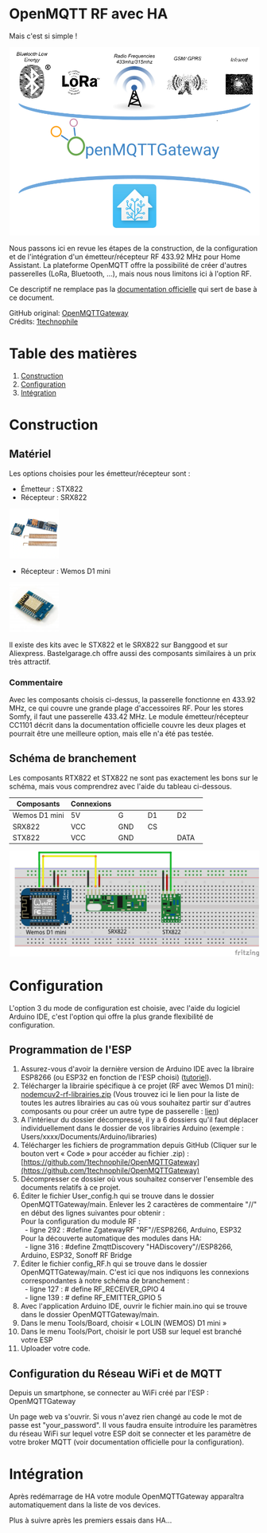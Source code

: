 # OpenMQTT RF avec HA
Mais c'est si simple !

![](https://github.com/yvansandoz/OpenMQTT-RF-HA/blob/4fbbad7d5b96a7a5aa151c5fdb4944f830195c67/pictures/OpenMQTTGateway_Logo.jpg)

Nous passons ici en revue les étapes de la construction, de la configuration et de l'intégration d'un émetteur/récepteur RF 433.92 MHz pour Home Assistant. La plateforme OpenMQTT offre la possibilité de créer d'autres passerelles (LoRa, Bluetooth, …), mais nous nous limitons ici à l'option RF.

Ce descriptif ne remplace pas la [documentation officielle](https://https://docs.openmqttgateway.com) qui sert de base à ce document.

GitHub original: [OpenMQTTGateway](https://github.com/1technophile/OpenMQTTGateway.git)\
Crédits: [1technophile](https://github.com/1technophile)


# Table des matières

1. [Construction](#Construction)
2. [Configuration](#Configuration)
3. [Intégration](#Intégration)


# Construction

## Matériel

Les options choisies pour les émetteur/récepteur sont :

- Émetteur : STX822
- Récepteur : SRX822

<img src="https://github.com/yvansandoz/OpenMQTT-RF-HA/blob/4fbbad7d5b96a7a5aa151c5fdb4944f830195c67/pictures/stx_srx_822.JPG" alt="822"
	title="STX822/RTX822" width="100" height="100" />

- Récepteur : Wemos D1 mini

<img src="https://github.com/yvansandoz/OpenMQTT-RF-HA/blob/4fbbad7d5b96a7a5aa151c5fdb4944f830195c67/pictures/wemos_d1_mini.jpg" alt="Wemos"
	title="Wemos D1 mini" width="100" height="100" />

Il existe des kits avec le STX822 et le SRX822 sur Banggood et sur Aliexpress. Bastelgarage.ch offre aussi des composants similaires à un prix très attractif.

### Commentaire

Avec les composants choisis ci-dessus, la passerelle fonctionne en 433.92 MHz, ce qui couvre une grande plage d'accessoires RF. Pour les stores Somfy, il faut une passerelle 433.42 MHz. Le module émetteur/récepteur CC1101 décrit dans la documentation officielle couvre les deux plages et pourrait être une meilleure option, mais elle n'a été pas testée.

## Schéma de branchement

Les composants RTX822 et STX822 ne sont pas exactement les bons sur le schéma, mais vous comprendrez avec l&#39;aide du tableau ci-dessous.

| Composants       | Connexions |&nbsp; &nbsp; &nbsp; &nbsp; &nbsp;&nbsp; &nbsp;|&nbsp; &nbsp; &nbsp; &nbsp; &nbsp;&nbsp; &nbsp;|&nbsp; &nbsp; &nbsp; &nbsp; &nbsp;&nbsp; &nbsp;|
| ---------------- | ---------- | ---- | ---- | ---- |
| Wemos D1 mini    | 5V         | G    | D1   | D2   |
| SRX822           | VCC        | GND  | CS   |      |
| STX822           | VCC        | GND  |      | DATA |

![](https://github.com/yvansandoz/OpenMQTT-RF-HA/blob/4fbbad7d5b96a7a5aa151c5fdb4944f830195c67/pictures/OpenMQTTGateway_Sketch.png)


# Configuration

L'option 3 du mode de configuration est choisie, avec l'aide du logiciel Arduino IDE, c'est l'option qui offre la plus grande flexibilité de configuration.

## Programmation de l&#39;ESP

1. Assurez-vous d'avoir la dernière version de Arduino IDE avec la libraire ESP8266 (ou ESP32 en fonction de l'ESP choisi) ([tutoriel](https://github.com/esp8266/Arduino#installing-with-boards-manager)).
2. Télécharger la librairie spécifique à ce projet (RF avec Wemos D1 mini): [nodemcuv2-rf-librairies.zip](https://github.com/1technophile/OpenMQTTGateway/releases/download/v0.9.8/nodemcuv2-rf-libraries.zip) (Vous trouvez ici le lien pour la liste de toutes les autres librairies au cas où vous souhaitez partir sur d'autres composants ou pour créer un autre type de passerelle : [lien](https://github.com/1technophile/OpenMQTTGateway/releases))
3. A l'intérieur du dossier décompressé, il y a 6 dossiers qu'il faut déplacer individuellement dans le dossier de vos librairies Arduino (exemple : Users/xxxx/Documents/Arduino/libraries)
4. Télécharger les fichiers de programmation depuis GitHub (Cliquer sur le bouton vert « Code » pour accéder au fichier .zip) : [https://github.com/1technophile/OpenMQTTGateway](https://github.com/1technophile/OpenMQTTGateway)
5. Décompresser ce dossier où vous souhaitez conserver l'ensemble des documents relatifs à ce projet.
6. Éditer le fichier User\_config.h qui se trouve dans le dossier OpenMQTTGateway/main. Enlever les 2 caractères de commentaire "//" en début des lignes suivantes pour obtenir :\
Pour la configuration du module RF :\
 &nbsp;&nbsp;- ligne 292 : #define ZgatewayRF "RF"//ESP8266, Arduino, ESP32\
 Pour la découverte automatique des modules dans HA:\
 &nbsp;&nbsp;- ligne 316 : #define ZmqttDiscovery "HADiscovery"//ESP8266, Arduino, ESP32, Sonoff RF Bridge
7. Éditer le fichier config\_RF.h qui se trouve dans le dossier OpenMQTTGateway/main. C'est ici que nos indiquons les connexions correspondantes à notre schéma de branchement :\
&nbsp;&nbsp;- ligne 127 : # define RF\_RECEIVER\_GPIO 4\
&nbsp;&nbsp;- ligne 139 : # define RF\_EMITTER\_GPIO 5
9. Avec l'application Arduino IDE, ouvrir le fichier main.ino qui se trouve dans le dossier OpenMQTTGateway/main.
10. Dans le menu Tools/Board, choisir « LOLIN (WEMOS) D1 mini »
11. Dans le menu Tools/Port, choisir le port USB sur lequel est branché votre ESP
12. Uploader votre code.


## Configuration du Réseau WiFi et de MQTT

Depuis un smartphone, se connecter au WiFi créé par l'ESP : OpenMQTTGateway

Un page web va s'ouvrir. Si vous n'avez rien changé au code le mot de passe est "your\_password". Il vous faudra ensuite introduire les paramètres du réseau WiFi sur lequel votre ESP doit se connecter et les paramètre de votre broker MQTT (voir documentation officielle pour la configuration).

# Intégration

Après redémarrage de HA votre module OpenMQTTGateway apparaîtra automatiquement dans la liste de vos devices.

Plus à suivre après les premiers essais dans HA...